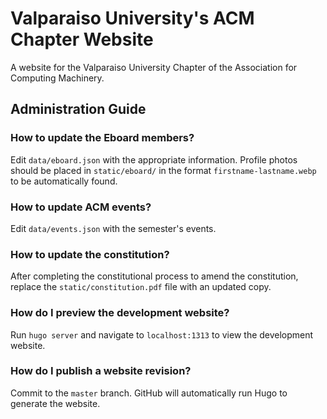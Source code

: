 # Valparaiso University's ACM Chapter Website

A website for the Valparaiso University Chapter of the Association for Computing Machinery.

## Administration Guide

### How to update the Eboard members?

Edit `data/eboard.json` with the appropriate information. Profile photos should be placed in `static/eboard/` in the format `firstname-lastname.webp` to be automatically found.

### How to update ACM events?

Edit `data/events.json` with the semester's events.

### How to update the constitution?

After completing the constitutional process to amend the constitution, replace the `static/constitution.pdf` file with an updated copy.

### How do I preview the development website?

Run `hugo server` and navigate to `localhost:1313` to view the development website.

### How do I publish a website revision?

Commit to the `master` branch. GitHub will automatically run Hugo to generate the website.

